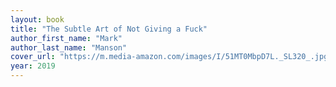 ```yaml
---
layout: book
title: "The Subtle Art of Not Giving a Fuck"
author_first_name: "Mark"
author_last_name: "Manson"
cover_url: "https://m.media-amazon.com/images/I/51MT0MbpD7L._SL320_.jpg"
year: 2019
---
```

